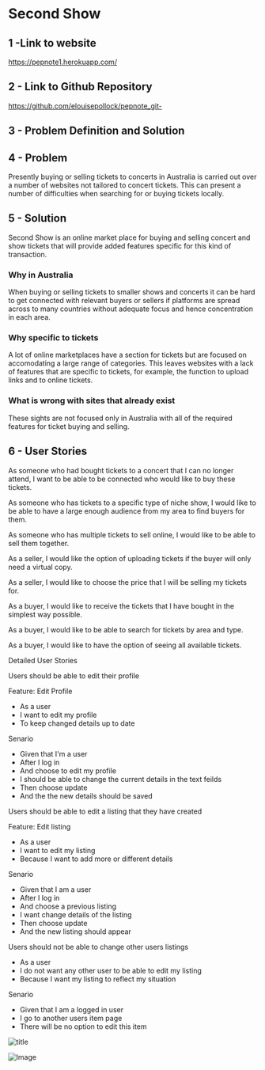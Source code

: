 
# Second Show 

## 1 -Link to website 
https://pepnote1.herokuapp.com/

## 2 - Link to Github Repository 
https://github.com/elouisepollock/pepnote_git-

## 3 - Problem Definition and Solution

## 4 - Problem 
Presently buying or selling tickets to concerts in Australia is carried out over a number of websites not tailored to concert tickets. This can present a number of difficulties when searching for or buying tickets locally. 

## 5 - Solution
Second Show is an online market place for buying and selling concert and show tickets that will provide added features specific for this kind of transaction.

### Why in Australia
When buying or selling tickets to smaller shows and concerts it can be hard to get connected with relevant buyers or sellers if platforms are spread across to many countries without adequate focus and hence concentration in each area.

### Why specific to tickets
A lot of online marketplaces have a section for tickets but are focused on accomodating a large range of categories. This leaves websites with a lack of features that are specific to tickets, for example, the function to upload links and to online tickets.

### What is wrong with sites that already exist
These sights are not focused only in Australia with all of the required features for ticket buying and selling.


## 6 - User Stories

As someone who had bought tickets to a concert that I can no longer  attend, I want to be able to be connected who would like to buy these tickets.

As someone who has tickets to a specific type of niche show, I would like to be able to have a large enough audience from my area to find buyers for them.

As someone who has multiple tickets to sell online, I would like to be able to sell them together.

As a seller, I would like the option of uploading tickets if the buyer will only need a virtual copy.

As a seller, I would like to choose the price that I will be selling my tickets for.

As a buyer, I would like to receive the tickets that I have bought in the simplest way possible.

As a buyer, I would like to be able to search for tickets by area and type.
 
As a buyer, I would like to have the option of seeing all available tickets.


Detailed User Stories

Users should be able to edit their profile 

Feature: Edit Profile

- As a user
- I want to edit my profile
- To keep changed details up to date

Senario

- Given that I'm a user
- After I log in 
- And choose to edit my profile
- I should be able to change the current details in the text feilds
- Then choose update
- And the the new details should be saved

Users should be able to edit a listing that they have created

Feature: Edit listing

- As a user
- I want to edit my listing
- Because I want to add more or different details

Senario 

- Given that I am a user
- After I log in 
- And choose a previous listing 
- I want change details of the listing 
- Then choose update
- And the new listing should appear

Users should not be able to change other users listings

- As a user 
- I do not want any other user to be able to edit my listing
- Because I want my listing to reflect my situation

Senario

- Given that I am a logged in user
- I go to another users item page
- There will be no option to edit this item

 ![title](https://github.com/username/reponame/blob/master/subfolders.../filename.jpg)
 
![Image](github.com/elouisepollock/Images/blob/master/Screen%20Shot%202018-05-01%20at%2010.11.36%20am.png)


